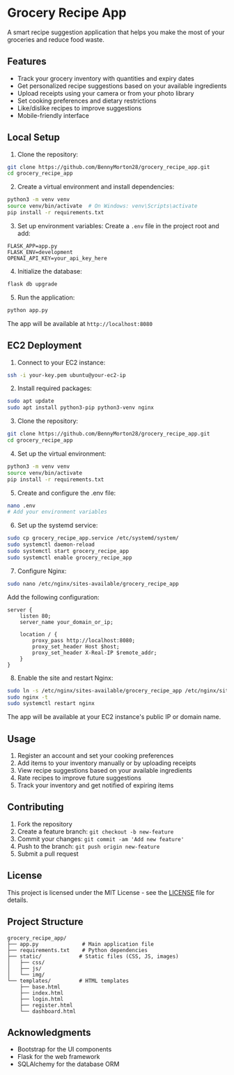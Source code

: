# Grocery Recipe App

A smart recipe suggestion application that helps you make the most of your groceries and reduce food waste.

## Features

- Track your grocery inventory with quantities and expiry dates
- Get personalized recipe suggestions based on your available ingredients
- Upload receipts using your camera or from your photo library
- Set cooking preferences and dietary restrictions
- Like/dislike recipes to improve suggestions
- Mobile-friendly interface

## Local Setup

1. Clone the repository:
```bash
git clone https://github.com/BennyMorton28/grocery_recipe_app.git
cd grocery_recipe_app
```

2. Create a virtual environment and install dependencies:
```bash
python3 -m venv venv
source venv/bin/activate  # On Windows: venv\Scripts\activate
pip install -r requirements.txt
```

3. Set up environment variables:
Create a `.env` file in the project root and add:
```
FLASK_APP=app.py
FLASK_ENV=development
OPENAI_API_KEY=your_api_key_here
```

4. Initialize the database:
```bash
flask db upgrade
```

5. Run the application:
```bash
python app.py
```

The app will be available at `http://localhost:8080`

## EC2 Deployment

1. Connect to your EC2 instance:
```bash
ssh -i your-key.pem ubuntu@your-ec2-ip
```

2. Install required packages:
```bash
sudo apt update
sudo apt install python3-pip python3-venv nginx
```

3. Clone the repository:
```bash
git clone https://github.com/BennyMorton28/grocery_recipe_app.git
cd grocery_recipe_app
```

4. Set up the virtual environment:
```bash
python3 -m venv venv
source venv/bin/activate
pip install -r requirements.txt
```

5. Create and configure the .env file:
```bash
nano .env
# Add your environment variables
```

6. Set up the systemd service:
```bash
sudo cp grocery_recipe_app.service /etc/systemd/system/
sudo systemctl daemon-reload
sudo systemctl start grocery_recipe_app
sudo systemctl enable grocery_recipe_app
```

7. Configure Nginx:
```bash
sudo nano /etc/nginx/sites-available/grocery_recipe_app
```

Add the following configuration:
```nginx
server {
    listen 80;
    server_name your_domain_or_ip;

    location / {
        proxy_pass http://localhost:8080;
        proxy_set_header Host $host;
        proxy_set_header X-Real-IP $remote_addr;
    }
}
```

8. Enable the site and restart Nginx:
```bash
sudo ln -s /etc/nginx/sites-available/grocery_recipe_app /etc/nginx/sites-enabled
sudo nginx -t
sudo systemctl restart nginx
```

The app will be available at your EC2 instance's public IP or domain name.

## Usage

1. Register an account and set your cooking preferences
2. Add items to your inventory manually or by uploading receipts
3. View recipe suggestions based on your available ingredients
4. Rate recipes to improve future suggestions
5. Track your inventory and get notified of expiring items

## Contributing

1. Fork the repository
2. Create a feature branch: `git checkout -b new-feature`
3. Commit your changes: `git commit -am 'Add new feature'`
4. Push to the branch: `git push origin new-feature`
5. Submit a pull request

## License

This project is licensed under the MIT License - see the [LICENSE](LICENSE) file for details.

## Project Structure

```
grocery_recipe_app/
├── app.py              # Main application file
├── requirements.txt    # Python dependencies
├── static/            # Static files (CSS, JS, images)
│   ├── css/
│   ├── js/
│   └── img/
└── templates/         # HTML templates
    ├── base.html
    ├── index.html
    ├── login.html
    ├── register.html
    └── dashboard.html
```

## Acknowledgments

- Bootstrap for the UI components
- Flask for the web framework
- SQLAlchemy for the database ORM 